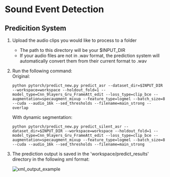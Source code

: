 # Sound Event Detection

## Predicition System

1. Upload the audio clips you would like to process to a folder
    - The path to this directory will be your $INPUT_DIR
    - If your audio files are not in .wav format, the prediction system will automatically convert them from their current format to .wav

2. Run the following command:
    <br>
    Original:
    ```
    python pytorch/predict_new.py predict_asr --dataset_dir=$INPUT_DIR --workspace=workspace --holdout_fold=1 --model_type=Cnn_9layers_Gru_FrameAtt_edit --loss_type=clip_bce --augmentation=specaugment_mixup --feature_type=logmel --batch_size=8 --cuda --audio_16k --sed_thresholds --filename=main_strong --overlap
    ```
    With dynamic segmentation:
    ```
    python pytorch/predict_new.py predict_silent_asr --dataset_dir=$INPUT_DIR --workspace=workspace --holdout_fold=1 --model_type=Cnn_9layers_Gru_FrameAtt_edit --loss_type=clip_bce --augmentation=specaugment_mixup --feature_type=logmel --batch_size=8 --cuda --audio_16k --sed_thresholds --filename=main_strong
    ```
    
3. The prediction output is saved in the 'workspace/predict_results' directory in the following xml format:

    ![xml_output_example](https://user-images.githubusercontent.com/56859670/123733914-f5955800-d8ce-11eb-8c4b-11dd3c7de29b.png)
